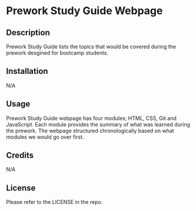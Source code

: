 
# Prework Study Guide Webpage

## Description
Prework Study Guide lists the topics that would be covered during the prework desgined for bootcamp students. 


## Installation
N/A

## Usage

Prework Study Guide webpage has four modules; HTML, CSS, Git and JavaScript. Each module provides the summary of what was learned during the prework. The webpage structured chronologically based on what modules we would go over first. 

## Credits

N/A

## License

Please refer to the LICENSE in the repo.

